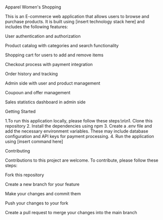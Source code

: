 Apparel Women's Shopping

This is an E-commerce web application that allows users to browse and purchase products. It is built using [insert technology stack here] and includes the following features:


User authentication and authorization

Product catalog with categories and search functionality

Shopping cart for users to add and remove items

Checkout process with payment integration

Order history and tracking

Admin side with user and product management

Coupoun and offer management 

Sales statistics dashboard in admin side 


Getting Started

1.To run this application locally, please follow these steps:\n\n1. Clone this repository
2. Install the dependencies using npm
3. Create a .env file and add the necessary environment variables. These may include database configuration and API keys for payment processing.
4. Run the application using [insert command here]


Contributing

Contributions to this project are welcome. To contribute, please follow these steps:


Fork this repository

Create a new branch for your feature

Make your changes and commit them

Push your changes to your fork

Create a pull request to merge your changes into the main branch
